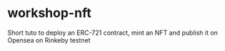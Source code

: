 # workshop-nft
Short tuto to deploy an ERC-721 contract, mint an NFT and publish it on Opensea on Rinkeby testnet
